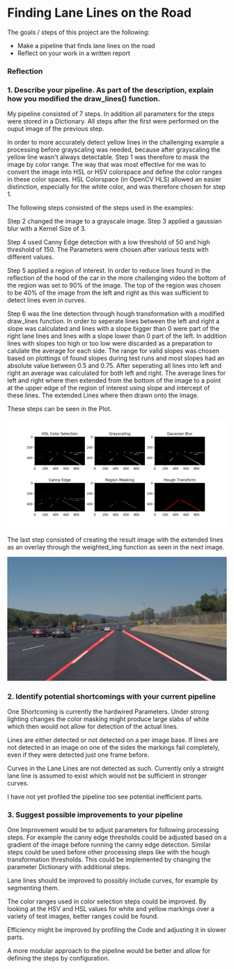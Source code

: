 # **Finding Lane Lines on the Road**

The goals / steps of this project are the following:
* Make a pipeline that finds lane lines on the road
* Reflect on your work in a written report


[//]: # (Image References)

[image1]: ./output_images/annotated_solidWhiteCurve.jpg "Annotated Solid White Curve"
[image2]: ./output_images/plot_solidWhiteCurve.jpg.png "Plot of processing Steps"

### Reflection

### 1. Describe your pipeline. As part of the description, explain how you modified the draw_lines() function.

My pipeline consisted of 7 steps. In addition all parameters for the steps were stored in a Dictionary.
All steps after the first were performed on the ouput image of the previous step.

In order to more accurately detect yellow lines in the challenging example a processing before grayscaling was needed, because after grayscaling the yellow line wasn't always detectable.
Step 1 was therefore to mask the image by color range. The way that was most effective for me was to convert the image into HSL or HSV colorspace and define the color ranges in these color spaces.
HSL Colorspace (in OpenCV HLS) allowed an easier distinction, especially for the white color, and was therefore chosen for step 1.

The following steps consisted of the steps used in the examples:

Step 2 changed the image to a grayscale image. Step 3 applied a gaussian blur with a Kernel Size of 3. 

Step 4 used Canny Edge detection with a low threshold of 50 and high threshold of 150. The Parameters were chosen after various tests with different values.

Step 5 applied a region of interest. In order to reduce lines found in the reflection of the hood of the car in the more challenging video the bottom of the region was set to 90% of the image. 
The top of the region was chosen to be 40% of the image from the left and right as this was sufficient to detect lines even in curves.

Step 6 was the line detection through hough transformation with a modified draw_lines function.
In order to seperate lines between the left and right a slope was calculated and lines with a slope bigger than 0 were part of the right lane lines and lines with a slope lower than 0 part of the left.
In addition lines with slopes too high or too low were discarded as a preparation to calulate the average for each side. The range for valid slopes was chosen based on plottings of found slopes during test runs and most slopes had an absolute value between 0.5 and 0.75.
After seperating all lines into left and right an average was calculated for both left and right. The average lines for left and right where then extended from the bottom of the image to a point at the upper edge of the region of interest using slope and intercept of these lines.
The extended Lines where then drawn onto the image.

These steps can be seen in the Plot.

![Plot with steps 1-6][image2]

The last step consisted of creating the result image with the extended lines as an overlay through the weighted_img function as seen in the next image.

![Final Image][image1]

### 2. Identify potential shortcomings with your current pipeline

One Shortcoming is currently the hardwired Parameters. Under strong lighting changes the color masking might produce large slabs of white which then would not allow for detection of the actual lines.

Lines are either detected or not detected on a per image base. If lines are not detected in an image on one of the sides the markings fail completely, even if they were detected just one frame before.

Curves in the Lane Lines are not detected as such. Currently only a straight lane line is assumed to exist which would not be sufficient in stronger curves.

I have not yet profiled the pipeline too see potential inefficient parts.

### 3. Suggest possible improvements to your pipeline

One Improvement would be to adjust parameters for following processing steps. For example the canny edge thresholds could be adjusted based on a gradient of the image before running the canny edge detection.
Similar steps could be used before other processing steps like with the hough transformation thresholds.
This could be implemented by changing the parameter Dictionary with additional steps.

Lane lines should be improved to possibly include curves, for example by segmenting them.

The color ranges used in color selection steps could be improved. By looking at the HSV and HSL values for white and yellow markings over a variety of test images, better ranges could be found.

Efficiency might be improved by profiling the Code and adjusting it in slower parts.

A more modular approach to the pipeline would be better and allow for defining the steps by configuration.